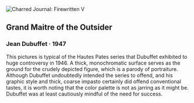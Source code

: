 <div class="artwork-of-the-day">
  <div class="container">
    <div class="img-wrapper">
      <img
        src="https://uploads0.wikiart.org/images/jean-dubuffet/grand-maitre-of-the-outsider-1947.jpg!Large.jpg"
        alt="Charred Journal: Firewritten V" />
    </div>
    <div class="artwork-detail">
      <div class="artwork-origin"> 
        <h2 class="artwork-name">Grand Maitre of the Outsider</h2>
        <h3 class="artist">
          Jean Dubuffet
                    ·  1947
        </h3>
      </div>
      <p class="description">
        <span class="artwork-description-text ng-binding" ng-bind-html="viewModel.ArtworkOfTheDay.Description | unsafe">This pictures is typical of the Hautes Pates series that Dubuffet exhibited to huge controversy in 1946. A thick, monochromatic surface serves as the ground for the crudely depicted figure, which is a parody of portraiture. Although Dubuffet undoubtedly intended the series to offend, and his graphic style and thick, coarse impasto certainly did offend conventional tastes, it is worth noting that the color palette is not as jarring as it might be. Dubuffet was at least cautiously mindful of the need for success.</span>
                        <div class="text-shadow-container" ng-show="showShadow" style=""></div>
      </p>
    </div>
  </div>

</div>
